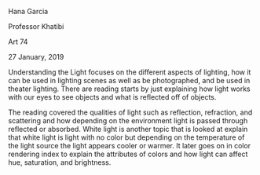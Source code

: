 Hana Garcia

Professor Khatibi

Art 74

27 January, 2019


Understanding the Light focuses on the different aspects of lighting, how it can be used in lighting scenes as well as be photographed, and be used in theater lighting. There are reading starts by just explaining how light works with our eyes to see objects and what is reflected off of objects.

The reading covered the qualities of light such as reflection, refraction, and scattering and how depending on the environment light is passed through reflected or absorbed. White light is another topic that is looked at explain that white light is light with no color but depending on the temperature of the light source the light appears cooler or warmer. It later goes on in color rendering index to explain the attributes of colors and how light can affect hue, saturation, and brightness. 
